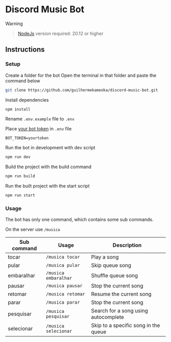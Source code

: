 # Discord Music Bot

> [!WARNING]

> [NodeJs](https://nodejs.org/en) version required: 20.12 or higher

## Instructions

### Setup
Create a folder for the bot
Open the terminal in that folder and paste the command below
```bash
git clone https://github.com/guilhermekameoka/discord-music-bot.git
```

Install dependencies
```bash
npm install
```

Rename `.env.example` file to `.env`

Place [your bot token](https://constatic-docs.vercel.app/discord/guides/application) in `.env` file
```
BOT_TOKEN=yourtoken
```

Run the bot in development with dev script
```bash
npm run dev
```

Build the project with the build command
```bash
npm run build
```

Run the built project with the start script
```bash
npm run start
```

### Usage

The bot has only one command, which contains some sub commands.

On the server use `/musica`

| Sub command | Usage | Description |
| - | - | - |
| tocar | `/musica tocar` | Play a song |
| pular | `/musica pular` | Skip queue song |
| embaralhar | `/musica embaralhar` | Shuffle queue song |
| pausar | `/musica pausar` | Stop the current song |
| retomar | `/musica retomar` | Resume the current song |
| parar | `/musica parar` | Stop the current song |
| pesquisar | `/musica pesquisar` | Search for a song using autocomplete |
| selecionar | `/musica selecionar` | Skip to a specific song in the queue |